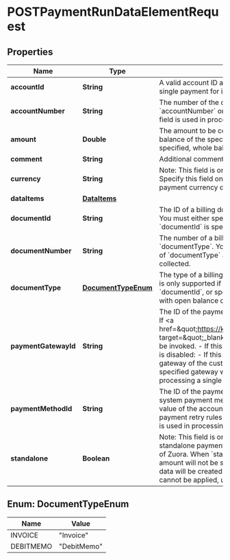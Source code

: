 

# POSTPaymentRunDataElementRequest


## Properties

| Name | Type | Description | Notes |
|------------ | ------------- | ------------- | -------------|
|**accountId** | **String** | A valid account ID associated with the payment run.  If &#x60;consolidatedPayment&#x60; is set to &#x60;true&#x60;, this field is used in processing a single payment for invoices/debit memos due on an account.  |  [optional] |
|**accountNumber** | **String** | The number of the customer account associated with the payment run, such as &#x60;A00000001&#x60;.  You can specify either &#x60;accountNumber&#x60; or &#x60;accountId&#x60; for a customer account, but not both of them.  If &#x60;consolidatedPayment&#x60; is set to &#x60;true&#x60;, this field is used in processing a single payment for invoices, debit memos, and standalone payments due on an account.  |  [optional] |
|**amount** | **Double** | The amount to be collected for the specified invoice/debit memo. &#x60;amount&#x60; must be a positive numeric value no more than the balance of the specified invoice/debit memo.  This field is only available when &#x60;documentId&#x60; is specified. If &#x60;amount&#x60; is not specified, whole balance of the invoice/debit memo is collected.  |  [optional] |
|**comment** | **String** | Additional comments.  |  [optional] |
|**currency** | **String** | Note: This field is only available if support for standalone payments is enabled.  The currency of the standalone payment. Specify this field only if the &#x60;standalone&#x60; field is &#x60;true&#x60;. The currency of the standalone payment can be different from the payment currency defined in the customer account settings.  |  [optional] |
|**dataItems** | [**DataItems**](DataItems.md) |  |  [optional] |
|**documentId** | **String** | The ID of a billing document associated with the payment run. &#x60;documentId&#x60; must be valid and match with &#x60;documentType&#x60;.  You must either specify both &#x60;documentId&#x60; and &#x60;documentType&#x60;, or specify neither of them.  If neither of &#x60;documentType&#x60; and &#x60;documentId&#x60; is specified, all invoices/debit memos with open balance of the account are collected.  |  [optional] |
|**documentNumber** | **String** | The number of a billing document associated with the payment run. &#x60;documentNumber&#x60; must be valid and match with &#x60;documentType&#x60;.  You must either specify both &#x60;documentNumber&#x60; and &#x60;documentType&#x60;, or specify neither of them.  If neither of &#x60;documentType&#x60; and &#x60;documentNumber&#x60; is specified, all invoices/debit memos with open balance of the account are collected.  |  [optional] |
|**documentType** | [**DocumentTypeEnum**](#DocumentTypeEnum) | The type of a billing document associated with the payment run. The value can be &#x60;Invoice&#x60; or &#x60;DebitMemo&#x60;, but &#x60;DebitMemo&#x60; is only supported if the Invoice Settlement feature is enabled.  You must either specify both &#x60;documentType&#x60; and &#x60;documentId&#x60;, or specify neither of them.  If neither of &#x60;documentType&#x60; and &#x60;documentId&#x60; is specified, all invoices/debit memos with open balance of the account are collected.  |  [optional] |
|**paymentGatewayId** | **String** | The ID of the payment gateway for collecting invoices/debit memos. The specified payment gateway must be valid and active.  If &lt;a href&#x3D;\&quot;https://knowledgecenter.zuora.com/Zuora_Payments/Payment_gateway_integrations/Payment_Gateway_Routing\&quot; target&#x3D;\&quot;_blank\&quot;&gt;Payment Gateway Routing&lt;/a&gt; is enabled:    - If this field is not specified, gateway routing rules will be invoked.   - If this field is specified, the specified gateway will be used to process the payment.  If Payment Gateway Routing is disabled:   - If this field is not specified, the default payment gateway will be used to process the payment. The default gateway of the customer account takes precedence over the default gateway of the tenant.   - If this field is specified, the specified gateway will be used to process the payment.  If &#x60;consolidatedPayment&#x60; is set to &#x60;true&#x60;, this field is used in processing a single payment for invoices/debit memos due on an account.  |  [optional] |
|**paymentMethodId** | **String** | The ID of the payment method for collecting invoices/debit memos. The specified payment method must be a valid non-system payment method. If it is not specified, the default payment method of the account is used regardless of the &#x60;autoPay&#x60; value of the account.  If &#x60;processPaymentWithClosedPM&#x60; is set to &#x60;false&#x60;, the payment method cannot be closed.  If the payment retry rules are enabled, the payment method must meet the rules.  If &#x60;consolidatedPayment&#x60; is set to &#x60;true&#x60;, this field is used in processing a single payment for invoices/debit memos due on an account.  |  [optional] |
|**standalone** | **Boolean** | Note: This field is only available if support for standalone payments is enabled.  Specify &#x60;true&#x60; to indicate that this is a standalone payment that will be created and processed in Zuora through Zuora gateway integration but will be settled outside of Zuora. When &#x60;standalone&#x60; is set to &#x60;true&#x60;:   - &#x60;accountId&#x60; or &#x60;accountNumber&#x60; is required.   - &#x60;amount&#x60; is required.    - The amount will not be summed up into the account balance and key metrics regardless of the payment currency.   - No settlement data will be created.   - Either the applied amount or the unapplied amount of the payment is zero.   - The standalone payment cannot be applied, unapplied, or transferred.  |  [optional] |



## Enum: DocumentTypeEnum

| Name | Value |
|---- | -----|
| INVOICE | &quot;Invoice&quot; |
| DEBITMEMO | &quot;DebitMemo&quot; |



